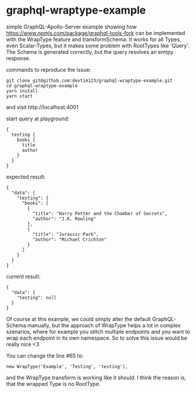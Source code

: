 # graphql-wraptype-example

simple GraphQL-Apollo-Server example showing how https://www.npmjs.com/package/graphql-tools-fork can be implemented with the WrapType feature and transformSchema.
It works for all Types, even Scalar-Types, but it makes some problem with RootTypes like 'Query'. The Schema is generated correctly, but
the query resolves an emtpy response.

commands to reproduce the issue:
```
git clone git@github.com:devtim123/graphql-wraptype-example.git
cd graphql-wraptype-example
yarn install
yarn start
```
and visit http://localhost:4001

start query at playground:
```
{
  testing {
    books {
      title
      author
    }
  }
}

```

expected result:
```
{
  "data": {
    "testing": {
      "books": [
        {
          "title": "Harry Potter and the Chamber of Secrets",
          "author": "J.K. Rowling"
        },
        {
          "title": "Jurassic Park",
          "author": "Michael Crichton"
        }
      ]
    }
  }
}
```

current result:
```
{
  "data": {
    "testing": null
  }
}
```

Of course at this example, we could simply alter the default GraphQL-Schema manually, but the approach of WrapType helps a lot in complex szenarios,
where for example you stitch multiple endpoints and you want to wrap each endpoint in its own namespace. So to solve this issue would be really nice <3

You can change the line #65 to:
```
new WrapType('Example', 'Testing', 'testing'),
```

and the WrapType transform is working like it should. I think the reason is, that the wrapped Type is no RootType.
